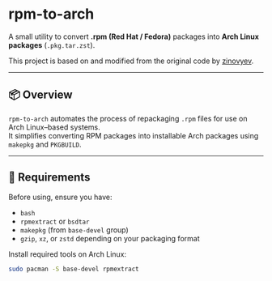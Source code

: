 # rpm-to-arch

A small utility to convert **.rpm (Red Hat / Fedora)** packages into **Arch Linux packages** (`.pkg.tar.zst`).

This project is based on and modified from the original code by [zinovyev](https://gist.github.com/zinovyev/0ad6bd54ac5a9f7b709607a8151a0334).

---

## 📦 Overview

`rpm-to-arch` automates the process of repackaging `.rpm` files for use on Arch Linux–based systems.  
It simplifies converting RPM packages into installable Arch packages using `makepkg` and `PKGBUILD`.

---

## 🔧 Requirements

Before using, ensure you have:

- `bash`
- `rpmextract` or `bsdtar`
- `makepkg` (from `base-devel` group)
- `gzip`, `xz`, or `zstd` depending on your packaging format

Install required tools on Arch Linux:

```bash
sudo pacman -S base-devel rpmextract

